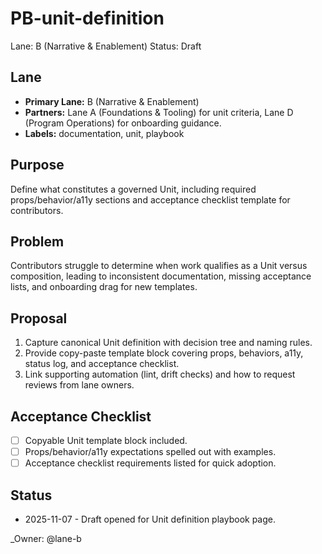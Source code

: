 # PB-unit-definition

Lane: B (Narrative & Enablement)
Status: Draft

## Lane

- **Primary Lane:** B (Narrative & Enablement)
- **Partners:** Lane A (Foundations & Tooling) for unit criteria, Lane D (Program Operations) for onboarding guidance.
- **Labels:** documentation, unit, playbook

## Purpose

Define what constitutes a governed Unit, including required props/behavior/a11y sections and acceptance checklist template for contributors.

## Problem

Contributors struggle to determine when work qualifies as a Unit versus composition, leading to inconsistent documentation, missing acceptance lists, and onboarding drag for new templates.

## Proposal

1. Capture canonical Unit definition with decision tree and naming rules.
2. Provide copy-paste template block covering props, behaviors, a11y, status log, and acceptance checklist.
3. Link supporting automation (lint, drift checks) and how to request reviews from lane owners.

## Acceptance Checklist

- [ ] Copyable Unit template block included.
- [ ] Props/behavior/a11y expectations spelled out with examples.
- [ ] Acceptance checklist requirements listed for quick adoption.

## Status

- 2025-11-07 - Draft opened for Unit definition playbook page.

<!-- prettier-ignore -->
_Owner: @lane-b
